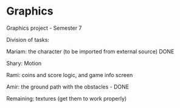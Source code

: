 Graphics
========

Graphics project - Semester 7

Division of tasks:

Mariam: the character (to be imported from external source) DONE

Shary: Motion

Rami: coins and score logic, and game info screen

Amir: the ground path with the obstacles - DONE


Remaining: textures (get them to work properly)